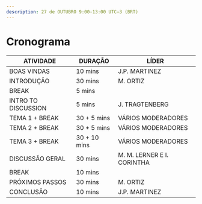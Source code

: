 ```yaml
---
description: 27 de OUTUBRO 9:00-13:00 UTC–3 (BRT)
---
```


# Cronograma

| **ATIVIDADE**       | **DURAÇÃO**  | **LÍDER**                  |
| ------------------- | ------------ | -------------------------- |
| BOAS VINDAS         | 10 mins      | J.P. MARTINEZ              |
| INTRODUÇÃO          | 30 mins      | M. ORTIZ                   |
| BREAK               | 5 mins       | ​                          |
| INTRO TO DISCUSSION | 5 mins       | J. TRAGTENBERG             |
| TEMA 1 + BREAK      | 30 + 5 mins  | VÁRIOS MODERADORES         |
| TEMA 2 + BREAK      | 30 + 5 mins  | VÁRIOS MODERADORES         |
| TEMA 3 + BREAK      | 30 + 10 mins | VÁRIOS MODERADORES         |
| DISCUSSÃO GERAL     | 30 mins      | M. M. LERNER E I. CORINTHA |
| BREAK               | 10 mins      | ​                          |
| PRÓXIMOS PASSOS     | 30 mins      | M. ORTIZ                   |
| CONCLUSÃO           | 10 mins      | J.P. MARTINEZ              |
